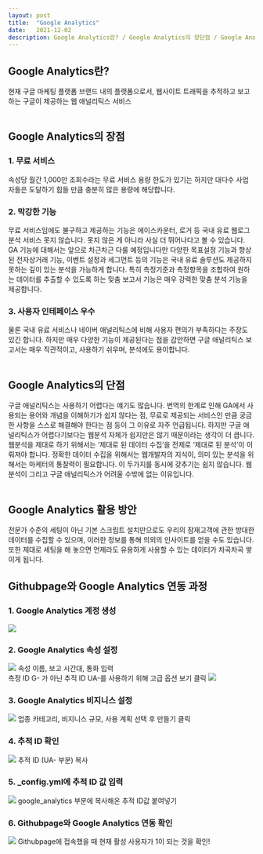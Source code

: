 ```yaml
---
layout: post
title:  "Google Analytics"
date:   2021-12-02
description: Google Analytics란? / Google Analytics의 장단점 / Google Analytics 활용방안 / Githubpage와 Google Analytics 연동 과정
---
```


## Google Analytics란?
현재 구글 마케팅 플랫폼 브랜드 내의 플랫폼으로서, 웹사이트 트래픽을 추적하고 보고하는 구글이 제공하는 웹 애널리틱스 서비스
<br>
<br>

## Google Analytics의 장점
### 1. 무료 서비스
속성당 월간 1,000만 조회수라는 무료 서비스 용량 한도가 있기는 하지만 대다수 사업자들은 도달하기 힘들 만큼 충분히 많은 용량에 해당합니다.
 <br>

### 2. 막강한 기능
무료 서비스임에도 불구하고 제공하는 기능은 에이스카운터, 로거 등 국내 유료 웹로그분석 서비스 못지 않습니다. 못지 않은 게 아니라 사실 더 뛰어나다고 볼 수 있습니다. GA 기능에 대해서는 앞으로 차근차근 다룰 예정입니다만 다양한 목표설정 기능과 향상된 전자상거래 기능, 이벤트 설정과 세그먼트 등의 기능은 국내 유료 솔루션도 제공하지 못하는 깊이 있는 분석을 가능하게 합니다. 특히 측정기준과 측정항목을 조합하여 원하는 데이터를 추출할 수 있도록 하는 맞춤 보고서 기능은 매우 강력한 맞춤 분석 기능을 제공합니다.
<br>

### 3. 사용자 인테페이스 우수
물론 국내 유료 서비스나 네이버 애널리틱스에 비해 사용자 편의가 부족하다는 주장도 있긴 합니다. 하지만 매우 다양한 기능이 제공된다는 점을 감안하면 구글 애널리틱스 보고서는 매우 직관적이고, 사용하기 쉬우며, 분석에도 용이합니다.
<br>
<br>

## Google Analytics의 단점
구글 애널리틱스는 사용하기 어렵다는 얘기도 많습니다. 번역의 한계로 인해 GA에서 사용되는 용어와 개념을 이해하기가 쉽지 않다는 점, 무료로 제공되는 서비스인 만큼 궁금한 사항을 스스로 해결해야 한다는 점 등이 그 이유로 자주 언급됩니다. 하지만 구글 애널리틱스가 어렵다기보다는 웹분석 자체가 쉽지만은 않기 때문이라는 생각이 더 큽니다. 웹분석을 제대로 하기 위해서는 ‘제대로 된 데이터 수집’을 전제로 ‘제대로 된 분석’이 이뤄져야 합니다. 정확한 데이터 수집을 위해서는 웹개발자의 지식이, 의미 있는 분석을 위해서는 마케터의 통찰력이 필요합니다. 이 두가지를 동시에 갖추기는 쉽지 않습니다. 웹분석이 그리고 구글 애널리틱스가 어려울 수밖에 없는 이유입니다.
<br>
<br>

## Google Analytics 활용 방안
전문가 수준의 세팅이 아닌 기본 스크립트 설치만으로도 우리의 잠재고객에 관한 방대한 데이터를 수집할 수 있으며, 이러한 정보를 통해 의외의 인사이트를 얻을 수도 있습니다. 또한 제대로 세팅을 해 놓으면 언제라도 유용하게 사용할 수 있는 데이터가 차곡차곡 쌓이게 됩니다.

## Githubpage와 Google Analytics 연동 과정
### 1. Google Analytics 계정 생성
<img src="/assets/img/GA1.png"><img>
<br>

### 2. Google Analytics 속성 설정
<img src="/assets/img/GA2.png"><img>
속성 이름, 보고 시간대, 통화 입력
<br>
측정 ID G- 가 아닌 추적 ID UA-를 사용하기 위해 고급 옵션 보기 클릭
<img src="/assets/img/GA3.png"><img>
<br>

### 3. Google Analytics 비지니스 설정
<img src="/assets/img/GA4.png"><img>
업종 카테고리, 비지니스 규모, 사용 계획 선택 후 만들기 클릭
<br>

### 4. 추적 ID 확인
<img src="/assets/img/GA5.png"><img>
추적 ID (UA- 부분) 복사
<br>

### 5. _config.yml에 추적 ID 값 입력
<img src="/assets/img/GA6.png"><img>
google_analytics 부분에 복사해온 추적 ID값 붙여넣기
<br>

### 6. Githubpage와 Google Analytics 연동 확인
<img src="/assets/img/GA7.png"><img>
Githubpage에 접속했을 때 현재 활성 사용자가 1이 되는 것을 확인!
<br>
